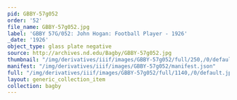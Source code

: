 ```yaml
---
pid: GBBY-57g052
order: '52'
file_name: GBBY-57g052.jpg
label: 'GBBY 57G/052: John Hogan: Football Player - 1926'
_date: '1926'
object_type: glass plate negative
source: http://archives.nd.edu/Bagby/GBBY-57g052.jpg
thumbnail: "/img/derivatives/iiif/images/GBBY-57g052/full/250,/0/default.jpg"
manifest: "/img/derivatives/iiif/images/GBBY-57g052/manifest.json"
full: "/img/derivatives/iiif/images/GBBY-57g052/full/1140,/0/default.jpg"
layout: generic_collection_item
collection: bagby
---
```

